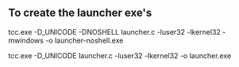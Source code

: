 ## To create the launcher exe's

tcc.exe -D_UNICODE -DNOSHELL launcher.c -luser32 -lkernel32 -mwindows -o launcher-noshell.exe

tcc.exe -D_UNICODE  launcher.c -luser32 -lkernel32 -o launcher.exe
